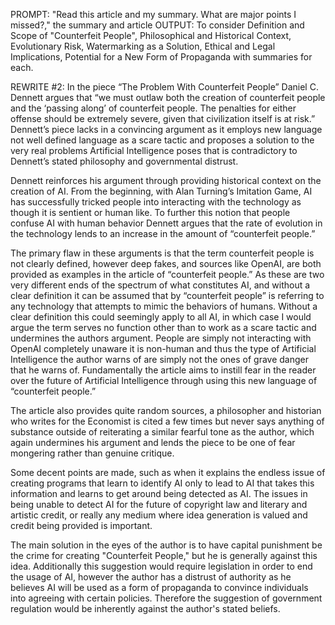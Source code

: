 PROMPT: "Read this article and my summary. What are major points I missed?," the summary and article 
OUTPUT: To consider Definition and Scope of "Counterfeit People", Philosophical and Historical Context, Evolutionary Risk, Watermarking as a Solution, Ethical and Legal Implications, Potential for a New Form of Propaganda with summaries for each. 

REWRITE #2: 
In the piece “The Problem With Counterfeit People” Daniel C. Dennett argues that “we must outlaw both the creation of counterfeit people and the ‘passing along’ of counterfeit people. The penalties for either offense should be extremely severe, given that civilization itself is at risk.” Dennett’s piece lacks in a convincing argument as it employs new language not well defined language as a scare tactic and proposes a solution to the very real problems Artificial Intelligence poses that is contradictory to Dennett’s stated philosophy and governmental distrust. 

Dennett reinforces his argument through providing historical context on the creation of AI. From the beginning, with Alan Turning’s Imitation Game, AI has successfully tricked people into interacting with the technology as though it is sentient or human like. To further this notion that people confuse AI with human behavior Dennett argues that the rate of evolution in the technology lends to an increase in the amount of “counterfeit people.” 

The primary flaw in these arguments is that the term counterfeit people is not clearly defined, however deep fakes, and sources like OpenAI, are both provided as examples in the article of “counterfeit people.” As these are two very different ends of the spectrum of what constitutes AI, and without a clear definition it can be assumed that by “counterfeit people” is referring to any technology that attempts to mimic the behaviors of humans. Without a clear definition this could seemingly apply to all AI, in which case I would argue the term serves no function other than to work as a scare tactic and undermines the authors argument. People are simply not interacting with OpenAI completely unaware it is non-human and thus the type of Artificial Intelligence the author warns of are simply not the ones of grave danger that he warns of. Fundamentally the article aims to instill fear in the reader over the future of Artificial Intelligence through using this new language of “counterfeit people.” 

The article also provides quite random sources, a philosopher and historian who writes for the Economist is cited a few times but never says anything of substance outside of reiterating a similar fearful tone as the author, which again undermines his argument and lends the piece to be one of fear mongering rather than genuine critique. 

Some decent points are made, such as when it explains the endless issue of creating programs that learn to identify AI only to lead to AI that takes this information and learns to get around being detected as AI. The issues in being unable to detect AI for the future of copyright law and literary and artistic credit, or really any medium where idea generation is valued and credit being provided is important. 

The main solution in the eyes of the author is to have capital punishment be the crime for creating "Counterfeit People," but he is generally against this idea. Additionally this suggestion would require legislation in order to end the usage of AI, however the author has a distrust of authority as he believes AI will be used as a form of propaganda to convince individuals into agreeing with certain policies. Therefore the suggestion of government regulation would be inherently against the author's stated beliefs.  

